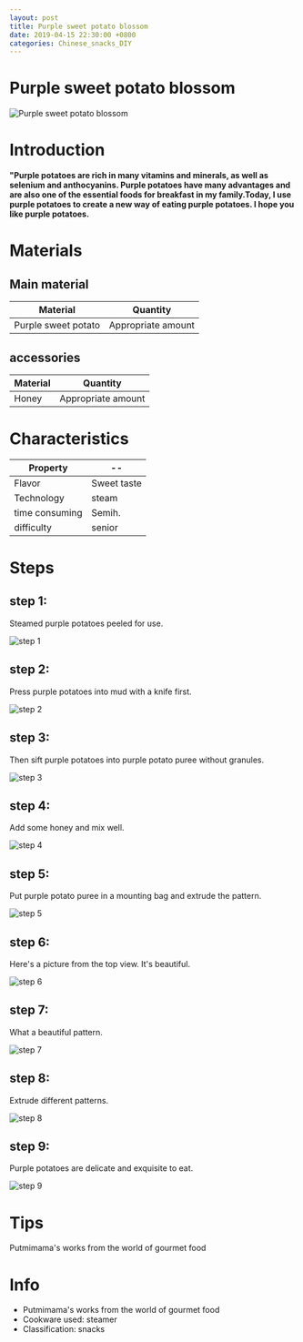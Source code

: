 ```yaml
---
layout: post
title: Purple sweet potato blossom
date: 2019-04-15 22:30:00 +0800
categories: Chinese_snacks_DIY
---
```


# Purple sweet potato blossom

![Purple sweet potato blossom]({{site.baseurl}}/img/400046/400046.jpg)

# Introduction

**"Purple potatoes are rich in many vitamins and minerals, as well as selenium and anthocyanins. Purple potatoes have many advantages and are also one of the essential foods for breakfast in my family.Today, I use purple potatoes to create a new way of eating purple potatoes. I hope you like purple potatoes.**

# Materials


## Main material

Material|Quantity
--|--
Purple sweet potato|Appropriate amount

## accessories

Material|Quantity
--|--
Honey|Appropriate amount

# Characteristics

Property|--
--|--
Flavor|Sweet taste
Technology|steam
time consuming|Semih.
difficulty|senior

# Steps

## step 1:

Steamed purple potatoes peeled for use.

![step 1]({{site.baseurl}}/img/400046/1.jpg)

## step 2:

Press purple potatoes into mud with a knife first.

![step 2]({{site.baseurl}}/img/400046/2.jpg)

## step 3:

Then sift purple potatoes into purple potato puree without granules.

![step 3]({{site.baseurl}}/img/400046/3.jpg)

## step 4:

Add some honey and mix well.

![step 4]({{site.baseurl}}/img/400046/4.jpg)

## step 5:

Put purple potato puree in a mounting bag and extrude the pattern.

![step 5]({{site.baseurl}}/img/400046/5.jpg)

## step 6:

Here's a picture from the top view. It's beautiful.

![step 6]({{site.baseurl}}/img/400046/6.jpg)

## step 7:

What a beautiful pattern.

![step 7]({{site.baseurl}}/img/400046/7.jpg)

## step 8:

Extrude different patterns.

![step 8]({{site.baseurl}}/img/400046/8.jpg)

## step 9:

Purple potatoes are delicate and exquisite to eat.

![step 9]({{site.baseurl}}/img/400046/9.jpg)

# Tips

Putmimama's works from the world of gourmet food

# Info

- Putmimama's works from the world of gourmet food
- Cookware used: steamer
- Classification: snacks